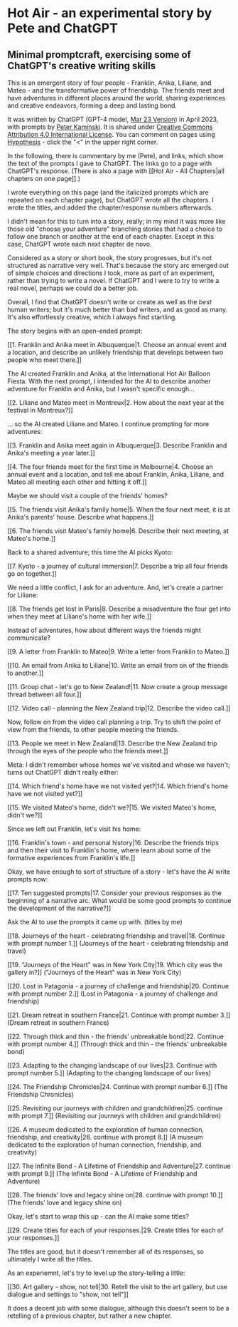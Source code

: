 # Hot Air - an experimental story by Pete and ChatGPT

## Minimal promptcraft, exercising some of ChatGPT's creative writing skills

This is an emergent story of four people - Franklin, Anika, Liliane, and Mateo - and the transformative power of friendship. The friends meet and have adventures in different places around the world, sharing experiences and creative endeavors, forming a deep and lasting bond.

It was written by ChatGPT (GPT-4 model, [Mar 23 Version](https://help.openai.com/en/articles/6825453-chatgpt-release-notes)) in April 2023, with prompts by [Peter Kaminski](http://peterkaminski.wiki/). It is shared under [Creative Commons Attribution 4.0 International License](http://creativecommons.org/licenses/by/4.0/). You can comment on pages using [Hypothesis](https://web.hypothes.is/) - click the "<" in the upper right corner.

In the following, there is commentary by me (Pete), and links, which show the text of the prompts I gave to ChatGPT. The links go to a page with ChatGPT's response. (There is also a page with [[Hot Air - All Chapters|all chapters on one page]].)

I wrote everything on this page (and the italicized prompts which are repeated on each chapter page), but ChatGPT wrote all the chapters.  I wrote the titles, and added the chapter/response numbers afterwards.

I didn't mean for this to turn into a story, really; in my mind it was more like those old "choose your adventure" branching stories that had a choice to follow one branch or another at the end of each chapter. Except in this case, ChatGPT wrote each next chapter de novo.

Considered as a story or short book, the story progresses, but it's not structured as narrative very well. That's because the story arc emerged out of simple choices and directions I took, more as part of an experiment, rather than trying to write a novel. If ChatGPT and I were to try to write a real novel, perhaps we could do a better job.

Overall, I find that ChatGPT doesn't write or create as well as the *best* human writers; but it's much better than bad writers, and as good as many. It's also effortlessly creative, which I always find startling.

The story begins with an open-ended prompt:

[[1. Franklin and Anika meet in Albuquerque|1. Choose an annual event and a location, and describe an unlikely friendship that develops between two people who meet there.]]

The AI created Franklin and Anika, at the International Hot Air Balloon Fiesta.  With the next prompt, I intended for the AI to describe another adventure for Franklin and Anika, but I wasn't specific enough...

[[2. Liliane and Mateo meet in Montreux|2. How about the next year at the festival in Montreux?]]

... so the AI created Liliane and Mateo. I continue prompting for more adventures:

[[3. Franklin and Anika meet again in Albuquerque|3. Describe Franklin and Anika's meeting a year later.]]

[[4. The four friends meet for the first time in Melbourne|4. Choose an annual event and a location, and tell me about Franklin, Anika, Liliane, and Mateo all meeting each other and hitting it off.]]

Maybe we should visit a couple of the friends' homes?

[[5. The friends visit Anika's family home|5. When the four next meet, it is at Anika's parents' house. Describe what happens.]]

[[6. The friends visit Mateo's family home|6. Describe their next meeting, at Mateo's home.]]

Back to a shared adventure; this time the AI picks Kyoto:

[[7. Kyoto - a journey of cultural immersion|7. Describe a trip all four friends go on together.]]

We need a little conflict, I ask for an adventure. And, let's create a partner for Liliane:

[[8. The friends get lost in Paris|8. Describe a misadventure the four get into when they meet at Liliane's home with her wife.]]

Instead of adventures, how about different ways the friends might communicate?

[[9. A letter from Franklin to Mateo|9. Write a letter from Franklin to Mateo.]]

[[10. An email from Anika to Liliane|10. Write an email from on of the friends to another.]]

[[11. Group chat - let's go to New Zealand!|11. Now create a group message thread between all four.]]

[[12. Video call - planning the New Zealand trip|12. Describe the video call.]]

Now, follow on from the video call planning a trip. Try to shift the point of view from the friends, to other people meeting the friends.

[[13. People we meet in New Zealand|13. Describe the New Zealand trip through the eyes of the people who the friends meet.]]

Meta: I didn't remember whose homes we've visited and whose we haven't; turns out ChatGPT didn't really either:

[[14. Which friend's home have we not visited yet?|14. Which friend's home have we not visited yet?]]

[[15. We visited Mateo's home, didn't we?|15. We visited Mateo's home, didn't we?]]

Since we left out Franklin, let's visit his home:

[[16. Franklin's town - and personal history|16. Describe the friends trips and then their visit to Franklin's home, where learn about some of the formative experiences from Franklin's life.]]

Okay, we have enough to sort of structure of a story - let's have the AI write prompts now:

[[17. Ten suggested prompts|17. Consider your previous responses as the beginning of a narrative arc. What would be some good prompts to continue the development of the narrative?]]

Ask the AI to use the prompts it came up with. (titles by me)

[[18. Journeys of the heart - celebrating friendship and travel|18. Continue with prompt number 1.]] (Journeys of the heart - celebrating friendship and travel)

[[19. "Journeys of the Heart" was in New York City|19. Which city was the gallery in?]] ("Journeys of the Heart" was in New York City)

[[20. Lost in Patagonia - a journey of challenge and friendship|20. Continue with prompt number 2.]] (Lost in Patagonia - a journey of challenge and friendship)

[[21. Dream retreat in southern France|21. Continue with prompt number 3.]] (Dream retreat in southern France)

[[22. Through thick and thin - the friends' unbreakable bond|22. Continue with prompt number 4.]] (Through thick and thin - the friends' unbreakable bond)

[[23. Adapting to the changing landscape of our lives|23. Continue with prompt number 5.]] (Adapting to the changing landscape of our lives)

[[24. The Friendship Chronicles|24. Continue with prompt number 6.]] (The Friendship Chronicles)

[[25. Revisiting our journeys with children and grandchildren|25. continue with prompt 7.]] (Revisiting our journeys with children and grandchildren)

[[26. A museum dedicated to the exploration of human connection, friendship, and creativity|26. continue with prompt 8.]] (A museum dedicated to the exploration of human connection, friendship, and creativity)

[[27. The Infinite Bond - A Lifetime of Friendship and Adventure|27. continue with prompt 9.]] (The Infinite Bond - A Lifetime of Friendship and Adventure)

[[28. The friends' love and legacy shine on|28. continue with prompt 10.]] (The friends' love and legacy shine on)

Okay, let's start to wrap this up - can the AI make some titles?

[[29. Create titles for each of your responses.|29. Create titles for each of your responses.]]

The titles are good, but it doesn't remember all of its responses, so ultimately I write all the titles.

As an experiemnt, let's try to level up the story-telling a little:

[[30. Art gallery - show, not tell|30. Retell the visit to the art gallery, but use dialogue and settings to "show, not tell"]]

It does a decent job with some dialogue, although this doesn't seem to be a retelling of a previous chapter, but rather a new chapter.